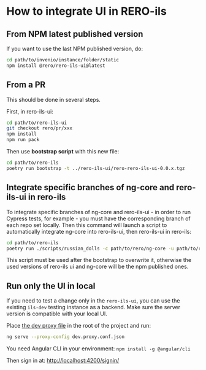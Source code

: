 # How to integrate UI in RERO-ils

## From NPM latest published version

If you want to use the last NPM published version, do:

```bash
cd path/to/invenio/instance/folder/static
npm install @rero/rero-ils-ui@latest
```

## From a PR

This should be done in several steps.

First, in rero-ils-ui:

```bash
cd path/to/rero-ils-ui
git checkout rero/pr/xxx
npm install
npm run pack
```

Then use **bootstrap script** with this new file:

```bash
cd path/to/rero-ils
poetry run bootstrap -t ../rero-ils-ui/rero-rero-ils-ui-0.0.x.tgz
```

## Integrate specific branches of ng-core and rero-ils-ui in rero-ils

To integrate specific branches of ng-core and rero-ils-ui - in order to run Cypress tests, for example - you must have the corresponding branch of each repo set locally. Then this command will launch a script to automatically integrate ng-core into rero-ils-ui, then rero-ils-ui in rero-ils:

```bash
cd path/to/rero-ils
poetry run ./scripts/russian_dolls -c path/to/rero/ng-core -u path/to/rero/rero-ils-ui
```

This script must be used after the bootstrap to overwrite it, otherwise the used versions of rero-ils ui and ng-core will be the npm published ones.

## Run only the UI in local

If you need to test a change only in the `rero-ils-ui`, you can use the
existing `ils-dev` testing instance as a backend. Make sure the server version
is compatible with your local UI.

Place [the dev proxy file](dev.proxy.conf.json) in the root of the project and run:

```bash
ng serve --proxy-config dev.proxy.conf.json
```

You need Angular CLI in your environment: `npm install -g @angular/cli`

Then sign in at: [http://localhost:4200/signin/](http://localhost:4200/signin/)
